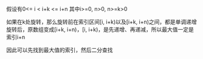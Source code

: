 ﻿假设有0<= i < i+k <= i+n
其中i>=0, n>0, n>=k>0

如果在k处旋转，那么旋转前在索引区间[i, i+k)以及[i+k, i+n)之间，都是单调递增
旋转后，原数组变成[i+k, i+n)，[i, i+k)，是先递增、再递减，所以最大值一定是索引i+n

因此可以先找到最大值的索引，然后二分查找